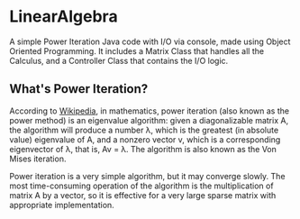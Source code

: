 # LinearAlgebra
A simple Power Iteration Java code with I/O via console, made using Object Oriented Programming. It includes a Matrix Class that handles all the Calculus, 
and a Controller Class that contains the I/O logic. 

## What's Power Iteration?

According to [Wikipedia](https://en.wikipedia.org/wiki/Power_iteration), in mathematics, power iteration (also known as the power method) is an eigenvalue algorithm: 
given a diagonalizable matrix A, the algorithm will produce a number λ, which is the greatest (in absolute value) eigenvalue of A, and a nonzero vector v, 
which is a corresponding eigenvector of λ, that is, Av = λ. The algorithm is also known as the Von Mises iteration.

Power iteration is a very simple algorithm, but it may converge slowly. The most time-consuming operation of the algorithm is the multiplication of matrix A 
by a vector, so it is effective for a very large sparse matrix with appropriate implementation.


